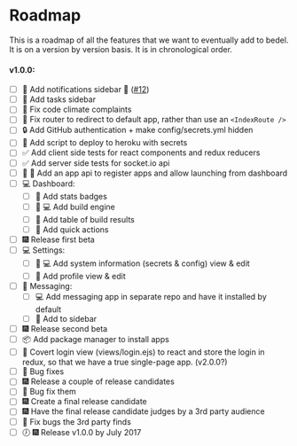 # Roadmap
This is a roadmap of all the features that we want to eventually add to bedel. It is on a version by version basis. It is in chronological order.

#### v1.0.0:
- [ ] :lipstick: Add notifications sidebar :construction: ([#12](https://github.com/Gum-Joe/bedel/issues/12))
- [ ] :lipstick: Add tasks sidebar
- [ ] :shirt: Fix code climate complaints
- [ ] :art: Fix router to redirect to default app, rather than use an `<IndexRoute />`
- [ ] :lock: Add GitHub authentication + make config/secrets.yml hidden
- [ ] :rocket: Add script to deploy to heroku with secrets
- [ ] :white_check_mark: Add client side tests for react components and redux reducers
- [ ] :white_check_mark: Add server side tests for socket.io api
- [ ] :art: :rocket: Add an app api to register apps and allow launching from dashboard
- [ ] :computer: Dashboard:
  - [ ] :lipstick: Add stats badges
  - [ ] :lipstick: :computer: Add build engine
  - [ ] :lipstick: Add table of build results
  - [ ] :lipstick: Add quick actions
- [ ] :fireworks: Release first beta
- [ ] :computer: Settings:
  - [ ] :lipstick: :computer: Add system information (secrets & config) view & edit
  - [ ] :lipstick: Add profile view & edit
- [ ] :speech_balloon: Messaging:
  - [ ] :computer: Add messaging app in separate repo and have it installed by default
  - [ ] :lipstick: Add to sidebar
- [ ] :fireworks: Release second beta
- [ ] :package: Add package manager to install apps
- [ ] :lipstick: Covert login view (views/login.ejs) to react and store the login in redux, so that we have a true single-page app. (v2.0.0?)
- [ ] :bug: Bug fixes
- [ ] :fireworks: Release a couple of release candidates
- [ ] :bug: Bug fix them
- [ ] :fireworks: Create a final release candidate
- [ ] :fireworks: Have the final release candidate judges by a 3rd party audience
- [ ] :bug: Fix bugs the 3rd party finds
- [ ] :clock7: :fireworks: Release v1.0.0 by July 2017
